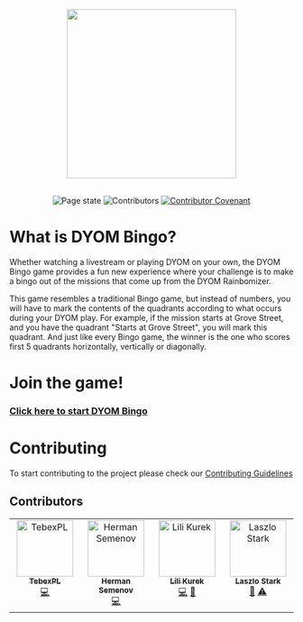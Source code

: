 <div align="center">
<a href="https://toriality.github.io/DYOM-Bingo/">
<img width="300" src="./images/logo.png">
</a>
</div>
<br>
<p align="center">
  <img src="https://img.shields.io/github/deployments/toriality/dyom-bingo/github-pages" alt="Page state" >
  <img src="https://img.shields.io/github/contributors/toriality/dyom-bingo" alt="Contributors" >
  <a href="./.github/CODE_OF_CONDUCT.md">
    <img src="https://img.shields.io/badge/Contributor%20Covenant-v2.0%20adopted-5555ff.svg" alt="Contributor Covenant">
  </a>
</p>

# What is DYOM Bingo?

Whether watching a livestream or playing DYOM on your own, the DYOM Bingo game provides a fun new experience where your challenge is to make a bingo out of the missions that come up from the DYOM Rainbomizer.

This game resembles a traditional Bingo game, but instead of numbers, you will have to mark the contents of the quadrants according to what occurs during your DYOM play. For example, if the mission starts at Grove Street, and you have the quadrant "Starts at Grove Street", you will mark this quadrant. And just like every Bingo game, the winner is the one who scores first 5 quadrants horizontally, vertically or diagonally.

# Join the game!

### [Click here to start DYOM Bingo](https://toriality.github.io/DYOM-Bingo/)

# Contributing

To start contributing to the project please check our [Contributing Guidelines](./.github/CONTRIBUTING.md)

## Contributors

<!-- ALL-CONTRIBUTORS-LIST:START - Do not remove or modify this section -->
<!-- prettier-ignore-start -->
<!-- markdownlint-disable -->
<table>
  <tbody>
    <tr>
      <td align="center" valign="top" width="14.28%"><a href="https://github.com/TebexPL"><img src="https://avatars.githubusercontent.com/u/10909246?v=4?s=100" width="100px;" alt="TebexPL"/><br /><sub><b>TebexPL</b></sub></a><br /><a href="https://github.com/toriality/dyom-bingo/commits?author=TebexPL" title="Code">💻</a></td>
      <td align="center" valign="top" width="14.28%"><a href="https://github.com/GermanAizek"><img src="https://avatars.githubusercontent.com/u/21138600?v=4?s=100" width="100px;" alt="Herman Semenov"/><br /><sub><b>Herman Semenov</b></sub></a><br /><a href="https://github.com/toriality/dyom-bingo/commits?author=GermanAizek" title="Code">💻</a></td>
      <td align="center" valign="top" width="14.28%"><a href="https://github.com/lili1228"><img src="https://avatars.githubusercontent.com/u/27950372?v=4?s=100" width="100px;" alt="Lili Kurek"/><br /><sub><b>Lili Kurek</b></sub></a><br /><a href="https://github.com/toriality/dyom-bingo/commits?author=lili1228" title="Code">💻</a> <a href="https://github.com/toriality/dyom-bingo/issues?q=author%3Alili1228" title="Bug reports">🐛</a></td>
      <td align="center" valign="top" width="14.28%"><a href="https://github.com/laszlostark"><img src="https://avatars.githubusercontent.com/u/62555605?v=4?s=100" width="100px;" alt="Laszlo Stark"/><br /><sub><b>Laszlo Stark</b></sub></a><br /><a href="https://github.com/toriality/dyom-bingo/issues?q=author%3Alaszlostark" title="Bug reports">🐛</a> <a href="https://github.com/toriality/dyom-bingo/commits?author=laszlostark" title="Tests">⚠️</a></td>
    </tr>
  </tbody>
</table>

<!-- markdownlint-restore -->
<!-- prettier-ignore-end -->

<!-- ALL-CONTRIBUTORS-LIST:END -->
